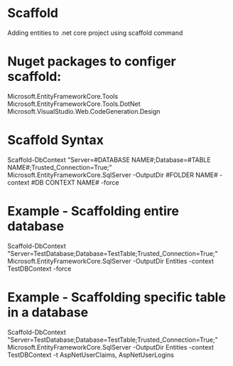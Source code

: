 # Scaffold
Adding entities to .net core project using scaffold command

# Nuget packages to configer scaffold:
Microsoft.EntityFrameworkCore.Tools
Microsoft.EntityFrameworkCore.Tools.DotNet
Microsoft.VisualStudio.Web.CodeGeneration.Design

# Scaffold Syntax
Scaffold-DbContext "Server=#DATABASE NAME#;Database=#TABLE NAME#;Trusted_Connection=True;" Microsoft.EntityFrameworkCore.SqlServer -OutputDir #FOLDER NAME# -context #DB CONTEXT NAME# -force
  
# Example - Scaffolding entire database
Scaffold-DbContext "Server=TestDatabase;Database=TestTable;Trusted_Connection=True;" Microsoft.EntityFrameworkCore.SqlServer -OutputDir Entities -context TestDBContext -force

# Example - Scaffolding specific table in a database
Scaffold-DbContext "Server=TestDatabase;Database=TestTable;Trusted_Connection=True;" Microsoft.EntityFrameworkCore.SqlServer -OutputDir Entities -context TestDBContext -t AspNetUserClaims, AspNetUserLogins
